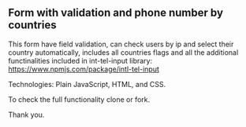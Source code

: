 ## Form with validation and phone number by countries

This form have field validation, can check users by ip and select their country automatically, includes all countries flags and all the additional functinalities included in int-tel-input library: https://www.npmjs.com/package/intl-tel-input

Technologies: Plain JavaScript, HTML, and CSS.

To check the full functionality clone or fork.

Thank you.
